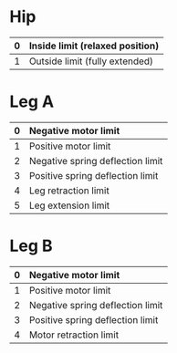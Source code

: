 # Hip #
| 0 | Inside limit (relaxed position) |
|:--|:--------------------------------|
| 1 | Outside limit (fully extended)  |

# Leg A #
| 0 | Negative motor limit             |
|:--|:---------------------------------|
| 1 | Positive motor limit             |
| 2 | Negative spring deflection limit |
| 3 | Positive spring deflection limit |
| 4 | Leg retraction limit             |
| 5 | Leg extension limit              |

# Leg B #
| 0 | Negative motor limit             |
|:--|:---------------------------------|
| 1 | Positive motor limit             |
| 2 | Negative spring deflection limit |
| 3 | Positive spring deflection limit |
| 4 | Motor retraction limit           |